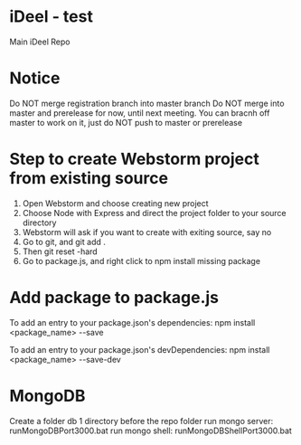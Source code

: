 # iDeel - test
Main iDeel Repo

# Notice

Do NOT merge registration branch into master branch
Do NOT merge into master and prerelease for now, until next meeting. You can bracnh off master to work on it, just do NOT push to master or prerelease

# Step to create Webstorm project from existing source

1. Open Webstorm and choose creating new project
2. Choose Node with Express and direct the project folder to your source directory
3. Webstorm will ask if you want to create with exiting source, say no
4. Go to git, and git add .
5. Then git reset -hard
6. Go to package.js, and right click to npm install missing package

# Add package to package.js

To add an entry to your package.json's dependencies:
npm install <package_name> --save

To add an entry to your package.json's devDependencies:
npm install <package_name> --save-dev

# MongoDB

Create a folder db 1 directory before the repo folder
run mongo server: runMongoDBPort3000.bat
run mongo shell: runMongoDBShellPort3000.bat
